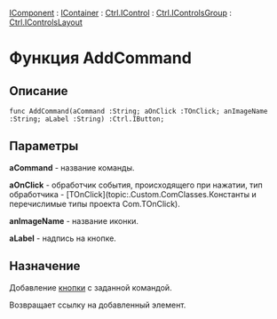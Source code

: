 ﻿---
Link: Com.Ctrl.IControlsLayout.@AddCommand
---

[IComponent](topic:Com.Custom.ComClasses.IComponent.Default) :
[IContainer](topic:Com.Custom.ComClasses.IContainer.Default) :
[Ctrl.IControl](topic:Com.Custom.ComClasses.Ctrl.IControl.Default) :
[Ctrl.IControlsGroup](topic:Com.Custom.ComClasses.Ctrl.IControlsGroup.Default) :
[Ctrl.IControlsLayout](Default)

# Функция AddCommand

## Описание

    func AddCommand(aCommand :String; aOnClick :TOnClick; anImageName :String; aLabel :String) :Ctrl.IButton;

## Параметры

**aCommand** - название команды.

**aOnClick** - обработчик события, происходящего при нажатии,
тип обработчика - [TOnClick](topic:.Custom.ComClasses.Константы и перечислимые типы проекта Com.TOnClick).

**anImageName** - название иконки.

**aLabel** - надпись на кнопке.

## Назначение

Добавление [кнопки](topic:.Custom.ComClasses.Ctrl.IButton.Default) с заданной командой.

Возвращает ссылку на добавленный элемент.